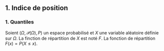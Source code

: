 ## 1. Indice de position
### 1. Quantiles
Soient $(\Omega,\mathcal{P}(\Omega), P)$ un espace probabilisé et $X$ une variable aléatoire définie sur $\Omega$. La finction de répartition de $X$ est noté $F$.
La fonction de répartition $F(x)=P(X\leq x)$.


